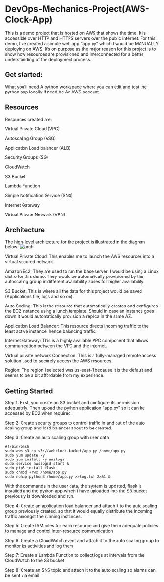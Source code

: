 # DevOps-Mechanics-Project(AWS-Clock-App)

This is a demo project that is hosted on AWS that shows the time. It is accessible over HTTP and HTTPS servers over the public internet.
For this demo, I’ve created a simple web app “app.py” which I would be MANUALLY deploying on AWS. It’s on purpose as the major reason for this project is to show how resources are provisioned and interconnected for a better understanding of the deployment process.

## Get started:
What you’ll need
A python workspace where you can edit and test the python app locally if need be
An AWS account

## Resources
Resources created are:

Virtual Private Cloud (VPC)

Autoscaling Group (ASG)

Application Load balancer (ALB)

Security Groups (SG)

CloudWatch

S3 Bucket

Lambda Function

Simple Notification Service (SNS)

Internet Gateway

Virtual Private Network (VPN)

## Architecture
The high-level architecture for the project is illustrated in the diagram below:
![arch](https://user-images.githubusercontent.com/87303846/139535329-728f63bb-6776-48ab-9475-1149c6a4a8cf.jpg)

Virtual Private Cloud: This enables me to launch the AWS resources into a virtual secured network.

Amazon Ec2: They are used to run the base server. I would be using a Linux distro for this demo. They would be automatically provisioned by the autoscaling group in different availability zones for higher availability.

S3 Bucket: This is where all the data for this project would be saved (Applications file, logs and so on).

Auto Scaling: This is the resource that automatically creates and configures the EC2 instance using a lunch template. Should in case an instance goes down it would automatically provision a replica in the same AZ.

Application Load Balancer: This resource directs incoming traffic to the least active instance, hence balancing traffic.

Internet Gateway: This is a highly available VPC component that allows communication between the VPC and the internet.

Virtual private network Connection: This is a fully-managed remote access solution used to securely access the AWS resources.

Region: The region I selected was us-east-1 because it is the default and seems to be a bit affordable from my experience.


## Getting Started
Step 1:
First, you create an S3 bucket and configure its permission adequately. Then upload the python application “app.py” so it can be accessed by EC2 when required.

Step 2:
Create security groups to control traffic in and out of the auto scaling group and load balancer about to be created.

Step 3:
Create an auto scaling group with user data

```
#!/bin/bash
sudo aws s3 cp s3://webclock-bucket/app.py /home/app.py
sudo yum update -y
sudo yum install -y awslogs
sudo service awslogsd start &
sudo pip3 install flask
sudo chmod +rwx /home/app.py
sudo nohup python3 /home/app.py >>log.txt 2>&1 &
```

With the commands in the user data, the system is updated, flask is installed and the python app which I have uploaded into the S3 bucket previously is downloaded and run.

Step 4:
Create an application load balancer and attach it to the auto scaling group previously created, so that it would equally distribute the incoming traffic amongst the running instances.

Step 5:
Create IAM roles for each resource and give them adequate policies to manage and control Inter-resource communication

Step 6:
Create a CloudWatch event and attach it to the auto scaling group to monitor its activities and log them

Step 7:
Create a Lambda Function to collect logs at intervals from the CloudWatch to the S3 bucket

Step 8:
Create an SNS topic and attach it to the auto scaling so alarms can be sent via email 



